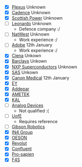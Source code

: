 - [x] [Plexus](https://www.linkedin.com/jobs/view/3779502729/?eBP=CwEAAAGMj2BJUAycuaGw3lptuVYGoyUMkDgPflP0KxSsHJFS4BwzZtvDKXxDhAJ1HGRy5LneTwFXRk9j9waT3caqqo9QWL84SJV5FrLIGR3Z7PYegpbxTy3f2o66_JzIvVRZZdjz3vFPyVtj09CJ5QYQ580LuRLXzqOrmwrdHgKy-ScnAtBhoipaDFjjOX1Hk3cvYV4eAOqiEA-tziSTY3Je3SLUzM_hrO7dcftVp2zatt9leyLHbYs1eRMw9129lKGJUSpH7oe218hFT0nJsjfcfNWOxCQcwiyPqUa-ipsnggAoRPVGlzsTAiz4EVQ1JF7UVHguSM9jDOvb5OhmpD56pwU3EdCltF943oo_u8WmbeTzam3QnZc9XzReFsSvevJg0UR2XYwAE4E&refId=2w7lMLMq6olmSuc21J%2B3fQ%3D%3D&trackingId=AL71ja5BbT39%2Fk9898jGjA%3D%3D&trk=flagship3_search_srp_jobs) Unknown
- [x] [Cadence](https://www.linkedin.com/jobs/view/software-intern-at-cadence-design-systems-3776632188/?utm_campaign=google_jobs_apply&utm_source=google_jobs_apply&utm_medium=organic&originalSubdomain=uk) Unknown
- [x] [Scottish Power](https://www.linkedin.com/jobs/view/3780348341/?eBP=CwEAAAGMj159rCB3ejifMsqbAGQPDQnkZgRQ86qXemDalG_C-hnGTstaTJl8MbhSmrxnAMOwXRzxg_7IGAILyEQF7a-o_3A9wSI906cIA8rt-VtoXgXrgkPMpQHsI03PKyb3jO2UIX8I6un3uU4b0A-oNJk9w0WOlagrFgoOrJsRAteKO_nzX6pe0jdx5_3V7vo65ALBHM2ue6sLoqS68H5csVbzZi7shc2aJXkX6KhaXCzGgPOUa86_zpv43PK_TW_xdSe0miaNF0Dj_AGJxJrib1jwoYqk_gbssITmSjZkgjVwmlgfMO2F9YzyLjdlZWwzwogp4lTpRHy03fTVnKdYdzYPBai0cO8YS5_A02WsbpxM4tguEFzpXyEdWQdkzl3fGLaZGJQV&refId=3owa696D8zgvtuvOaYUhwQ%3D%3D&trackingId=tAc2fj%2FhEPlCO%2BO%2FlBLbEA%3D%3D&trk=flagship3_search_srp_jobs) Unknown
- [ ] [Leonardo](https://www.linkedin.com/jobs/view/3778188995/?eBP=CwEAAAGMj2BEzZxkNDQuv_bJYRh-ASQRsYAKmFr-HZRRojAWMGqBu1LsUk2Nawd7Zyh3zxi18gMgk7SCb24OyISn2RkRbYwZEJ-i3Kw5prUp809oXUtJpmIbW2IjhknwAWvNNJ26S51bKLCGIMmehLTlG1iSrHsVdgDxtJgI4_wD5LJ3Ou3WErXzExpXttBUP2bSVTqRr87EZEUznhgsDHue64gbPYjVF-jHOeXhsFo1460JxDnjQFTtCJBZ4yV5ySiEpMrAPUpiO-Oo5segm80kgT6P-PG-KD8-mTmBKJW-fxWe-zDiFvc5impsoxIPGOgNr77Dwugu3ZVGzZn4l70qkNxZ8e1OtWWJoOkpWFSA4vqnqDuUTqzZ9EvHZQlc2quJjfJ_PnEY&refId=22wrxfMPPbWSbpGzwKMvrg%3D%3D&trackingId=aqjYbRIePs3OuEmJFajNvA%3D%3D&trk=flagship3_search_srp_jobs) Unknown
	- Defence company :/
- [ ] [NatWest](https://jobs.natwestgroup.com/jobs/13295713-software-engineering-internship?bid=370) Unknown
	- Work experience :/
- [ ] [Adobe](https://careers.adobe.com/us/en/job/ADOBUSR139567EXTERNALENUS/2024-Intern-Software-Development-Engineering?utm_medium=phenom-feeds&source=LinkedIn&utm_source=linkedin) 12th January
	- Work experience :/
- [x] [Ciena](https://www.linkedin.com/jobs/view/3771941310/?eBP=CwEAAAGMj2BEzelKeA8_ut1VGudW3KIyuFx1CCb6JQYBCIO55yqJNmCqqmfGoWsb56BOK-f_iWtjRugZieBpaK9_4d22E4IS_dZdk1yHfoC5knScmy7-l6V5lmDYNmo3-wdtZa5ZLGVYcanOmr4rDPFE_PPkrON-eokqAAZ-jlZmlhi_Nuo2Tb_iV0kNzACpFJu7NMOomiTy-lq-WOEy8wXWnIMABMp8V2rVsK-fWnLQxZVjZ2prZs7WwdZs281GLPSBL7zTS-TYEydXqcS72GFPQp0W_yoDv_afh65yB6hX28fzjdrl6V_L5-wtNXuln1CUwcaOyZKRxDRYIasth0wThNPBQHAXWuRgLrRZs7sN9CqyRrKyPT1hGrKV5QRGZP5XPVM&refId=22wrxfMPPbWSbpGzwKMvrg%3D%3D&trackingId=muXR9ZflfN5aGgBzz63ucg%3D%3D&trk=flagship3_search_srp_jobs) Unkown
- [x] [Barclays](https://www.linkedin.com/jobs/view/technology-developer-summer-internship-programme-2024-glasgow-at-barclays-3709990301/?utm_campaign=google_jobs_apply&utm_source=google_jobs_apply&utm_medium=organic&originalSubdomain=uk) Unkown
- [x] [NXP Superconductors](https://www.linkedin.com/jobs/view/internship-software-engineering-2024-at-nxp-semiconductors-3784395814/?utm_campaign=google_jobs_apply&utm_source=google_jobs_apply&utm_medium=organic&originalSubdomain=uk) Unknown
- [x] [SAS](https://uk.whatjobs.com/job/Summer-2024-Technical/city-of-glasgow-glasgow/270260006?utm_campaign=google_jobs_apply&utm_source=google_jobs_apply&utm_medium=organic) Unkown
- [x] [Canon Medical](https://equatecareerhub.org.uk/job/summer-interns-2024-canon-medical/?utm_campaign=google_jobs_apply&utm_source=google_jobs_apply&utm_medium=organic) 12th January
- [x] [EY](https://ukstudents.ey.com/?jobs=%26program%5B%5D%3D41%26business-area%5B%5D%3D60%26sub-business-area%5B%5D%3D91%26location%5B%5D%3D52%26programme-start-date%5B%5D%3D45%26source%3DIndeed&paged=1)
- [x] [Addepar](https://www.glassdoor.co.uk/job-listing/software-engineer-intern-trading-edi-addepar-JV_IC3312271_KO0,36_KE37,44.htm?jl=1009091590630&cs=1_df3ed31d&s=58&t=SR&pos=104&src=GD_JOB_AD&guid=0000018dc6ea6fe78b0fcffd4a9d0b68&jobListingId=1009091590630&ea=1&ao=1136043&vt=w&jrtk=5-yul1-0-1hn3eks5rhdid800-53b4308a3e9214d2&cb=1708439269701&ctt=1708439311949)
- [x] [AMETEK](https://www.glassdoor.co.uk/job-listing/software-engineering-intern-openware-ametek-JV_IC3312271_KO0,36_KE37,43.htm?jl=1009106595311&cs=1_8a114175&s=58&t=SR&pos=107&src=GD_JOB_AD&guid=0000018dc6ea6fe78b0fcffd4a9d0b68&jobListingId=1009106595311&ao=1136043&vt=w&jrtk=5-yul1-0-1hn3eks5rhdid800-76b7707df9050023&cb=1708439269701&ctt=1708439323344)
- [x] [KAL](https://www.glassdoor.co.uk/job-listing/intern-software-engineer-kal-atm-software-gmbh-JV_IC3312271_KO0,24_KE25,46.htm?jl=1008798029194&cs=1_2125d2e3&s=350&t=REC_JOBS&pos=103&src=GD_JOB_AD&guid=0000018dc6eb2db4a2429b6f9d63ee0d&jobListingId=1008798029194&ao=1136043&vt=w&jrtk=5-yul1-1-1hn3embf8g0n7801-1fb66c47dd177102&cb=1708439318234&ctt=1708439878392)
- [ ] [Analog Devices](https://www.glassdoor.co.uk/job-listing/fy24-software-engineering-intern-analog-devices-JV_IC3312271_KO0,32_KE33,47.htm?jl=1009100492089&cs=1_05ef4bac&s=58&t=SR&pos=108&src=GD_JOB_AD&guid=0000018dc6ea6fe78b0fcffd4a9d0b68&jobListingId=1009100492089&ao=1136043&vt=w&jrtk=5-yul1-0-1hn3eks5rhdid800-43ad0814b51a48b9&cb=1708439269702&ctt=1708439327843)
	- Not qualified :(
- [ ] [UofE](https://www.glassdoor.co.uk/job-listing/web-developer-intern-employ-ed-on-campus-university-of-edinburgh-JV_IC3312271_KO0,40_KE41,64.htm?jl=1009133279227&cs=1_f65e8c32&s=58&t=SR&pos=112&src=GD_JOB_AD&guid=0000018dc6ea6fe78b0fcffd4a9d0b68&jobListingId=1009133279227&ao=1136043&vt=w&jrtk=5-yul1-0-1hn3eks5rhdid800-d5026439ec01b8e5&cb=1708439269702&ctt=1708439342694)
	- Requires reference
- [ ] [Gibson Robotics](https://www.brightnetwork.co.uk/graduate-jobs/gibson-robotics/software-internship-glasgow-2024?search_id=5a0dfc5cd0a3e6c8623d15696c7ce184&search_position=1)
- [x] [IN4 Group](https://www.linkedin.com/jobs/view/3821503512/?eBP=CwEAAAGNxuwZ7ZT027fWN4EO3C8cOYxzsz47vMLoLIySkD4Ahv0tFusWWotH6w0GO2Sf1qxKBw-zud5ofHyATrgbYP7qtg0BfSeXS5Q4Xu_roHDkXnhvl8fqYpKJAnEU3yPm103NanbtWqV-KPsQaSoYcJuoFSFcZkdaDPzY1uNe8ffovSHxjjihODZ-buMWbpgomTLIrOIDOkYyV28oR6X7_1an-K2nc3sMRrSNzhwdRBfznIpQKVAS5fCT6m-VNe07TPRcJwGiLmjIWuNT74FNMS1qmIphKs0W5C5v68aEQgjiuFAm_DNWXYsJdZwt6cl7M1kIva1bxuH1X6xU0sZDvYTIVYoyC3K7kj7eXmS9oPVuqQI8g36YSSiDs4Kxfzn_gTBY6afRexu10UfkuDIFfyF54AuQ&refId=aPv7qNcA6kPRsNUtmLUItQ%3D%3D&trackingId=kygvUEIuTwB6PQR1t6x18g%3D%3D&trk=flagship3_search_srp_jobs)
- [x] [OESON](https://www.linkedin.com/jobs/view/3835136147/?alternateChannel=search&refId=%2BGMA2XOiNEw7zW4S%2BT6bYQ%3D%3D&trackingId=bkFvnRQ%2FDCOlwF3fWPLcZA%3D%3D)
- [x] [Revolut](https://www.linkedin.com/jobs/view/3803616987/?eBP=CwEAAAGNxu5PuCKWdWSKJNAMFqS6GK9PEjPoyt3XHuBNoNYgFmdEOX7Oov5dYfJvHRUOl96wnA0gI0dkoch6YscwhrXY4rrPJ3FJHXjJjQSbqsHLhKC1csg77XKxZIw6C5znuzRIy6EnFSiphx-NPMW68608pjoP6rpSXXKozpoGUlZmnPxvWhDdkZV7g_k59N6bBEHRqqaDNGQbgDWe9E4T6vWs28toXKny4JtzDLfzA59dW49E0VvgaFFThCN26Sqpsi4empINPHxCkbUkcJUsMZxWodmI9Hy35CbKmxXu4qIjkNxzfy7yODNWzlZHXlkt3Hi6xA8izlNU_vWUGzCSFDa7vfffG0p45p60GEt9OFoPpB_Qkq5DKDAb0DKaipXEM0xdVNued2_rPo7UHPaFhk0PuuF6oAs&refId=6JB4T88UXzWhdW5%2F16YJiQ%3D%3D&trackingId=YW8dB99lKI9gki07O2pS4w%3D%3D&trk=flagship3_search_srp_jobs)
- [x] [Confluent](https://www.linkedin.com/jobs/view/3828284521/?eBP=CwEAAAGNxu5PuF5YnuACr1HgujrRvnyW3Vkm4qygFSxcHa9eTebDw7DdNPoYtSwltPAu2--dOr597HiQj2PaPcm7BJvlhZCEbJhwr-RkMWZ6S96FTtYygvUoqgatsw5qXEH0O7a-aRdAHHnNnwJCsMNlltjY6jVdIPe2PV0LE3SpA-6YlF5XmiTojhE3aGcUUutL_CKaK1EC8pRbVjd2VZiw_rASE51KeuM3MPnfBRKXf3QDzXyyHEiA_qsEqxdUWKA_nnckx525wfeTDUlEm5RtIpu5cLtjiC1Take9aSJBySre45AUeF4DQc6nfXE1P3uaIRj4GyC6dZi-4lp8jHghacRTXOORdP8-wFgXWvlCPv39Aeaxu5GllHNMCq0zYWsU-l5nJg-4DfoC_RU7j9ki609W1Tf7xfY&refId=6JB4T88UXzWhdW5%2F16YJiQ%3D%3D&trackingId=i7XJQ2VVZUdQgiQ%2Fg7Qwxw%3D%3D&trk=flagship3_search_srp_jobs)
- [x] [Pro-sapien](https://www.linkedin.com/jobs/view/3804635386/?eBP=CwEAAAGNxu5PuFjantKeQkIZay_9XL8F2fBFmnGCXEqeetxBXiRRV4ODhP7HJgGx76f7g8JPVz46Cr2pfDW_5cumxfKYHLEkyH-Yvb5U7Pkchg83IkgDFCiDl7ToUP9AJjroprsNGUD1lSEP_QP4Xw7KnqD0Mex15XfXcDKSYOe4zPgZnCPwss0bnqmGYs03glcB3A4MV8Qp9CBoZeuZNn4ZjhPHyl6k91gDhZaqpIxuE-c1dd6CU39LJnoTgE-5QZNV41AhMOjsQ8N9tiQGYvwix2wvRHO3RD2QUUUE_2oOBzAH_KrW0mAiqafL8kzRboK8ce-aD8bwODpicgUpddv_myeidyAOsYCg&refId=6JB4T88UXzWhdW5%2F16YJiQ%3D%3D&trackingId=bta5ncRLdHPSyeyzjM%2Fgqw%3D%3D&trk=flagship3_search_srp_jobs)
- [x] [F4S](https://www.linkedin.com/jobs/view/3787781361/?eBP=CwEAAAGNxu5PuNwswv6XRF5RSEuEhXhBJW9YnKww6e8tQqrkrtfnrJPlnwZgh4j5RT0pL3z2B96ZJFp36S9B_1U4nYfi6ZRsX0maf2FipC_v8VNfBe4EshAqB_BNfwFBnzzxtnS-VzTy5T_s6AR4xucSUWk6xzTQwAruOrPszagPTn1uH9j9D1NDqE5S-QB9lODQRqNZfPbrghQMDM3UGg2VdxKP3OhqvLJUJIkU4fpcuViLR6cQluWvhEcpm3gtQJCEB9iQ-Qwrriwslcrotmsz8OI1qh6xvSZg1R7XTmLi-JLGQcB5pby_0aQApa3c3AGVhBybSEPQ1OTuBxU3M6XIkJuKaLsN475J&refId=6JB4T88UXzWhdW5%2F16YJiQ%3D%3D&trackingId=qXciF4nsYc%2FrtlHIbOnlHw%3D%3D&trk=flagship3_search_srp_jobs)